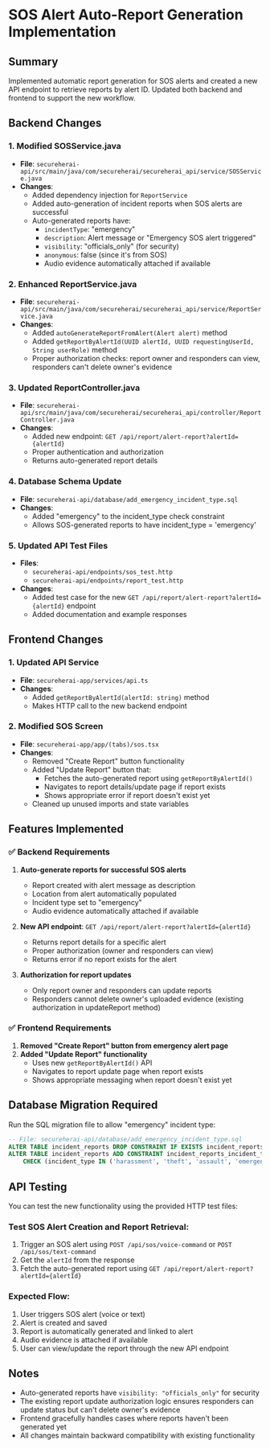 # SOS Alert Auto-Report Generation Implementation

## Summary

Implemented automatic report generation for SOS alerts and created a new API endpoint to retrieve reports by alert ID. Updated both backend and frontend to support the new workflow.

## Backend Changes

### 1. Modified SOSService.java

- **File**: `secureherai-api/src/main/java/com/secureherai/secureherai_api/service/SOSService.java`
- **Changes**:
  - Added dependency injection for `ReportService`
  - Added auto-generation of incident reports when SOS alerts are successful
  - Auto-generated reports have:
    - `incidentType`: "emergency"
    - `description`: Alert message or "Emergency SOS alert triggered"
    - `visibility`: "officials_only" (for security)
    - `anonymous`: false (since it's from SOS)
    - Audio evidence automatically attached if available

### 2. Enhanced ReportService.java

- **File**: `secureherai-api/src/main/java/com/secureherai/secureherai_api/service/ReportService.java`
- **Changes**:
  - Added `autoGenerateReportFromAlert(Alert alert)` method
  - Added `getReportByAlertId(UUID alertId, UUID requestingUserId, String userRole)` method
  - Proper authorization checks: report owner and responders can view, responders can't delete owner's evidence

### 3. Updated ReportController.java

- **File**: `secureherai-api/src/main/java/com/secureherai/secureherai_api/controller/ReportController.java`
- **Changes**:
  - Added new endpoint: `GET /api/report/alert-report?alertId={alertId}`
  - Proper authentication and authorization
  - Returns auto-generated report details

### 4. Database Schema Update

- **File**: `secureherai-api/database/add_emergency_incident_type.sql`
- **Changes**:
  - Added "emergency" to the incident_type check constraint
  - Allows SOS-generated reports to have incident_type = 'emergency'

### 5. Updated API Test Files

- **Files**:
  - `secureherai-api/endpoints/sos_test.http`
  - `secureherai-api/endpoints/report_test.http`
- **Changes**:
  - Added test case for the new `GET /api/report/alert-report?alertId={alertId}` endpoint
  - Added documentation and example responses

## Frontend Changes

### 1. Updated API Service

- **File**: `secureherai-app/services/api.ts`
- **Changes**:
  - Added `getReportByAlertId(alertId: string)` method
  - Makes HTTP call to the new backend endpoint

### 2. Modified SOS Screen

- **File**: `secureherai-app/app/(tabs)/sos.tsx`
- **Changes**:
  - Removed "Create Report" button functionality
  - Added "Update Report" button that:
    - Fetches the auto-generated report using `getReportByAlertId()`
    - Navigates to report details/update page if report exists
    - Shows appropriate error if report doesn't exist yet
  - Cleaned up unused imports and state variables

## Features Implemented

### ✅ Backend Requirements

1. **Auto-generate reports for successful SOS alerts**

   - Report created with alert message as description
   - Location from alert automatically populated
   - Incident type set to "emergency"
   - Audio evidence automatically attached if available

2. **New API endpoint**: `GET /api/report/alert-report?alertId={alertId}`

   - Returns report details for a specific alert
   - Proper authorization (owner and responders can view)
   - Returns error if no report exists for the alert

3. **Authorization for report updates**
   - Only report owner and responders can update reports
   - Responders cannot delete owner's uploaded evidence (existing authorization in updateReport method)

### ✅ Frontend Requirements

1. **Removed "Create Report" button from emergency alert page**
2. **Added "Update Report" functionality**
   - Uses new `getReportByAlertId()` API
   - Navigates to report update page when report exists
   - Shows appropriate messaging when report doesn't exist yet

## Database Migration Required

Run the SQL migration file to allow "emergency" incident type:

```sql
-- File: secureherai-api/database/add_emergency_incident_type.sql
ALTER TABLE incident_reports DROP CONSTRAINT IF EXISTS incident_reports_incident_type_check;
ALTER TABLE incident_reports ADD CONSTRAINT incident_reports_incident_type_check
    CHECK (incident_type IN ('harassment', 'theft', 'assault', 'emergency', 'other'));
```

## API Testing

You can test the new functionality using the provided HTTP test files:

### Test SOS Alert Creation and Report Retrieval:

1. Trigger an SOS alert using `POST /api/sos/voice-command` or `POST /api/sos/text-command`
2. Get the `alertId` from the response
3. Fetch the auto-generated report using `GET /api/report/alert-report?alertId={alertId}`

### Expected Flow:

1. User triggers SOS alert (voice or text)
2. Alert is created and saved
3. Report is automatically generated and linked to alert
4. Audio evidence is attached if available
5. User can view/update the report through the new API endpoint

## Notes

- Auto-generated reports have `visibility: "officials_only"` for security
- The existing report update authorization logic ensures responders can update status but can't delete owner's evidence
- Frontend gracefully handles cases where reports haven't been generated yet
- All changes maintain backward compatibility with existing functionality
